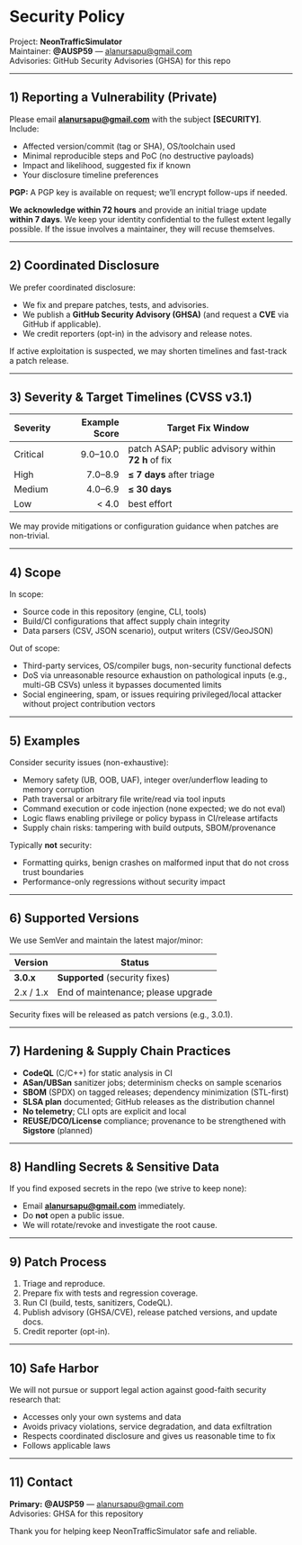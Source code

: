 # Security Policy

Project: **NeonTrafficSimulator**  
Maintainer: **@AUSP59** — <alanursapu@gmail.com>  
Advisories: GitHub Security Advisories (GHSA) for this repo

---

## 1) Reporting a Vulnerability (Private)

Please email **alanursapu@gmail.com** with the subject **[SECURITY]**. Include:

- Affected version/commit (tag or SHA), OS/toolchain used
- Minimal reproducible steps and PoC (no destructive payloads)
- Impact and likelihood, suggested fix if known
- Your disclosure timeline preferences

**PGP:** A PGP key is available on request; we’ll encrypt follow-ups if needed.

**We acknowledge within 72 hours** and provide an initial triage update **within 7 days**. We keep your identity confidential to the fullest extent legally possible. If the issue involves a maintainer, they will recuse themselves.

---

## 2) Coordinated Disclosure

We prefer coordinated disclosure:
- We fix and prepare patches, tests, and advisories.
- We publish a **GitHub Security Advisory (GHSA)** (and request a **CVE** via GitHub if applicable).
- We credit reporters (opt-in) in the advisory and release notes.

If active exploitation is suspected, we may shorten timelines and fast-track a patch release.

---

## 3) Severity & Target Timelines (CVSS v3.1)

| Severity | Example Score | Target Fix Window |
|---|---:|---|
| Critical | 9.0–10.0 | patch ASAP; public advisory within **72 h** of fix |
| High | 7.0–8.9 | **≤ 7 days** after triage |
| Medium | 4.0–6.9 | **≤ 30 days** |
| Low | < 4.0 | best effort |

We may provide mitigations or configuration guidance when patches are non-trivial.

---

## 4) Scope

In scope:
- Source code in this repository (engine, CLI, tools)
- Build/CI configurations that affect supply chain integrity
- Data parsers (CSV, JSON scenario), output writers (CSV/GeoJSON)

Out of scope:
- Third-party services, OS/compiler bugs, non-security functional defects
- DoS via unreasonable resource exhaustion on pathological inputs (e.g., multi-GB CSVs) unless it bypasses documented limits
- Social engineering, spam, or issues requiring privileged/local attacker without project contribution vectors

---

## 5) Examples

Consider security issues (non-exhaustive):
- Memory safety (UB, OOB, UAF), integer over/underflow leading to memory corruption
- Path traversal or arbitrary file write/read via tool inputs
- Command execution or code injection (none expected; we do not eval)
- Logic flaws enabling privilege or policy bypass in CI/release artifacts
- Supply chain risks: tampering with build outputs, SBOM/provenance

Typically **not** security:
- Formatting quirks, benign crashes on malformed input that do not cross trust boundaries
- Performance-only regressions without security impact

---

## 6) Supported Versions

We use SemVer and maintain the latest major/minor:

| Version | Status |
|---|---|
| **3.0.x** | **Supported** (security fixes) |
| 2.x / 1.x | End of maintenance; please upgrade |

Security fixes will be released as patch versions (e.g., 3.0.1).

---

## 7) Hardening & Supply Chain Practices

- **CodeQL** (C/C++) for static analysis in CI
- **ASan/UBSan** sanitizer jobs; determinism checks on sample scenarios
- **SBOM** (SPDX) on tagged releases; dependency minimization (STL-first)
- **SLSA plan** documented; GitHub releases as the distribution channel
- **No telemetry**; CLI opts are explicit and local
- **REUSE/DCO/License** compliance; provenance to be strengthened with **Sigstore** (planned)

---

## 8) Handling Secrets & Sensitive Data

If you find exposed secrets in the repo (we strive to keep none):
- Email **alanursapu@gmail.com** immediately.
- Do **not** open a public issue.
- We will rotate/revoke and investigate the root cause.

---

## 9) Patch Process

1. Triage and reproduce.
2. Prepare fix with tests and regression coverage.
3. Run CI (build, tests, sanitizers, CodeQL).
4. Publish advisory (GHSA/CVE), release patched versions, and update docs.
5. Credit reporter (opt-in).

---

## 10) Safe Harbor

We will not pursue or support legal action against good-faith security research that:
- Accesses only your own systems and data
- Avoids privacy violations, service degradation, and data exfiltration
- Respects coordinated disclosure and gives us reasonable time to fix
- Follows applicable laws

---

## 11) Contact

**Primary:** **@AUSP59** — <alanursapu@gmail.com>  
Advisories: GHSA for this repository

Thank you for helping keep NeonTrafficSimulator safe and reliable.